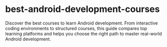 # best-android-development-courses
Discover the best courses to learn Android development. From interactive coding environments to structured courses, this guide compares top learning platforms and helps you choose the right path to master real-world Android development.
